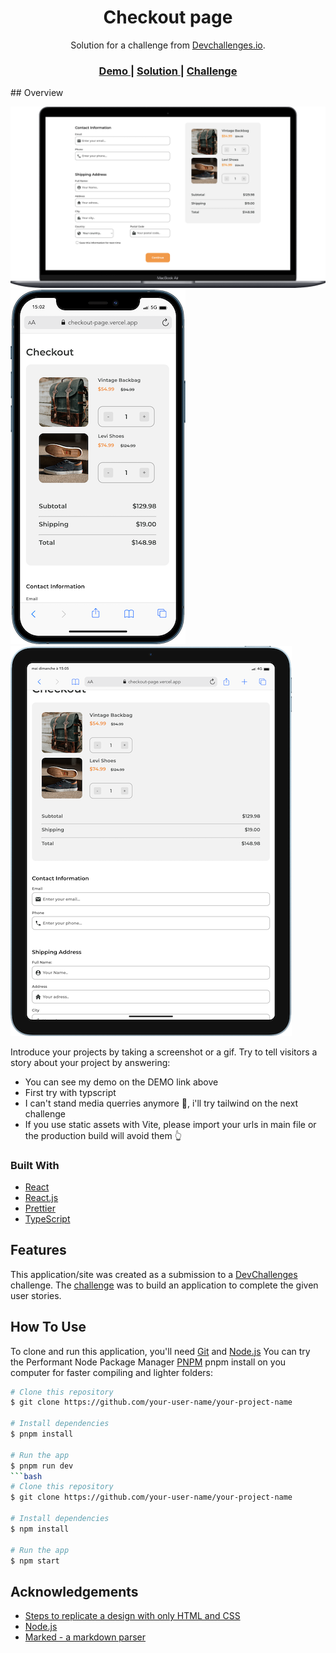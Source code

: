 <!-- Please update value in the {}  -->

<h1 align="center">Checkout page</h1>

<div align="center">
   Solution for a challenge from  <a href="http://devchallenges.io" target="_blank">Devchallenges.io</a>.
</div>

<div align="center">
  <h3>
    <a href="https://checkout-page.vercel.app/">
      Demo
    </a>
    <span> | </span>
    <a href="https://github.com/maax6/checkout-page">
      Solution
    </a>
    <span> | </span>
    <a href="https://devchallenges.io/challenges/0J1NxxGhOUYVqihwegfO">
      Challenge
    </a>
  </h3>
</div>
## Overview

![screenshot](https://github.com/maax6/checkout-page/blob/master/public/screeshotsDemo/macbookairScreenshot.png?raw=true)
![screenshot](https://github.com/maax6/checkout-page/blob/master/public/screeshotsDemo/iphonescreenshot.png?raw=true)
![screenshot](https://github.com/maax6/checkout-page/blob/master/public/screeshotsDemo/ipadminiScreenshot.png?raw=true)

Introduce your projects by taking a screenshot or a gif. Try to tell visitors a story about your project by answering:

- You can see my demo on the DEMO link above
- First try with typscript
- I can't stand media querries anymore 🤗, i'll try tailwind on the next challenge
- If you use static assets with Vite, please import your urls in main file or the production build will avoid them 👆

### Built With

<!-- This section should list any major frameworks that you built your project using. Here are a few examples.-->

- [React](https://reactjs.org/)
- [React.js](https://fr.legacy.reactjs.org/)
- [Prettier](https://prettier.io/)
- [TypeScript](https://www.typescriptlang.org)


## Features

<!-- List the features of your application or follow the template. Don't share the figma file here :) -->

This application/site was created as a submission to a [DevChallenges](https://devchallenges.io/challenges) challenge. The [challenge](https://devchallenges.io/challenges/0J1NxxGhOUYVqihwegfO) was to build an application to complete the given user stories.


## How To Use


To clone and run this application, you'll need [Git](https://git-scm.com) and [Node.js](https://nodejs.org/en/download/) 
You can try the Performant Node Package Manager [PNPM](https://pnpm.io/installation) pnpm install on you computer for faster compiling and lighter folders:

```bash
# Clone this repository
$ git clone https://github.com/your-user-name/your-project-name

# Install dependencies
$ pnpm install

# Run the app
$ pnpm run dev
```bash
# Clone this repository
$ git clone https://github.com/your-user-name/your-project-name

# Install dependencies
$ npm install

# Run the app
$ npm start
```

## Acknowledgements

<!-- This section should list any articles or add-ons/plugins that helps you to complete the project. This is optional but it will help you in the future. For exmpale -->

- [Steps to replicate a design with only HTML and CSS](https://devchallenges-blogs.web.app/how-to-replicate-design/)
- [Node.js](https://nodejs.org/)
- [Marked - a markdown parser](https://github.com/chjj/marked)
